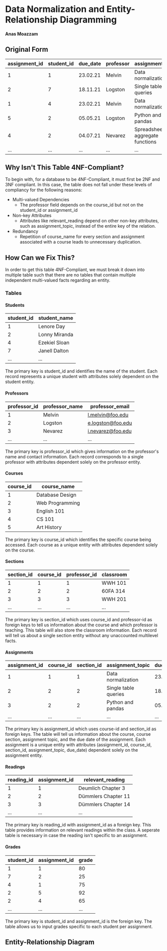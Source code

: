 # Data Normalization and Entity-Relationship Diagramming
#### Anas Moazzam

## Original Form
| assignment_id | student_id | due_date | professor | assignment_topic                | classroom | grade | relevant_reading    | professor_email   |
| :------------ | :--------- | :------- | :-------- | :------------------------------ | :-------- | :---- | :------------------ | :---------------- |
| 1             | 1          | 23.02.21 | Melvin    | Data normalization              | WWH 101   | 80    | Deumlich Chapter 3  | l.melvin@foo.edu  |
| 2             | 7          | 18.11.21 | Logston   | Single table queries            | 60FA 314  | 25    | Dümmlers Chapter 11 | e.logston@foo.edu |
| 1             | 4          | 23.02.21 | Melvin    | Data normalization              | WWH 101   | 75    | Deumlich Chapter 3  | l.melvin@foo.edu  |
| 5             | 2          | 05.05.21 | Logston   | Python and pandas               | 60FA 314  | 92    | Dümmlers Chapter 14 | e.logston@foo.edu |
| 4             | 2          | 04.07.21 | Nevarez   | Spreadsheet aggregate functions | WWH 201   | 65    | Zehnder Page 87     | i.nevarez@foo.edu |
| ...           | ...        | ...      | ...       | ...                             | ...       | ...   | ...                 | ...               |

 ## Why Isn't This Table 4NF-Compliant?
To begin with, for a database to be 4NF-Compliant, it must first be 2NF and 3NF compliant. In this case, the table does not fall under these levels of compliancy for the following reasons:

- Multi-valued Dependencies
  - The professor field depends on the course_id but not on the student_id or assignment_id
- Non-key Attributes
  - Attributes like relevant_reading depend on other non-key attributes, such as assignment_topic, instead of the entire key of the relation.
- Redundancy
  - Repetition of course_name for every section and assignment associated with a course leads to unnecessary duplication.

## How Can we Fix This?
In order to get this table 4NF-Compliant, we must break it down into multiple table such that there are no tables that contain multiple independent multi-valued facts regarding an entity.

### Tables

#### Students
| student_id | student_name  |
|------------|---------------|
| 1          | Lenore Day    |
| 2          | Lonny Miranda |
| 4          | Ezekiel Sloan |
| 7          | Janell Dalton |
| ...        | ...           |

The primary key is student_id and identifies the name of the student. Each record represents a unique student with attributes solely dependent on the student entity.

#### Professors
| professor_id | professor_name | professor_email    |
|--------------|----------------|--------------------|
| 1            | Melvin         | l.melvin@foo.edu   |
| 2            | Logston        | e.logston@foo.edu  |
| 3            | Nevarez        | i.nevarez@foo.edu  |
| ...          | ...            | ...                |

The primary key is professor_id which gives information on the professor's name and contact information. Each record corresponds to a single professor with attributes dependent solely on the professor entity. 

#### Courses
| course_id | course_name     |
|-----------|-----------------|
| 1         | Database Design |
| 2         | Web Programming |
| 3         | English 101     |
| 4         | CS 101          |
| 5         | Art History     |

The primary key is course_id which identifies the specific course being accessed. Each course as a unique entity with attributes dependent solely on the course.

#### Sections
| section_id | course_id | professor_id | classroom  |
|------------|-----------|--------------|------------|
| 1          | 1         | 1            | WWH 101    |
| 2          | 2         | 2            | 60FA 314   |
| 3          | 3         | 3            | WWH 201    |
| ...        | ...       | ...          | ...        |

The primary key is section_id which uses course_id and professor-id as foreign keys to tell us information about the course and which professor is teaching. This table will also store the classroom information. Each record will tell us about a single section entity without any unaccounted multilevel facts.

#### Assignments

| assignment_id | course_id | section_id | assignment_topic   | due_date |
|---------------|-----------|------------|--------------------|----------|
| 1             | 1         | 1          | Data normalization | 23.02.21 |
| 2             | 2         | 2          | Single table queries | 18.11.21 |
| 3             | 2         | 2          | Python and pandas  | 05.05.21 |
| ...           | ...       | ...        | ...                | ...      |

The primary key is assignment_id which uses course-id and section_id as foreign keys. The table will tell us information about the course, course section, assignment topic, and the due date of the assignment. Each assignment is a unique entity with attributes (assignment_id, course_id, section_id, assignment_topic, due_date) dependent solely on the assignment entity.

#### Readings

| reading_id | assignment_id | relevant_reading   |
|------------|---------------|--------------------|
| 1          | 1             | Deumlich Chapter 3 |
| 2          | 2             | Dümmlers Chapter 11 |
| 3          | 3             | Dümmlers Chapter 14 |
| ...        | ...           | ...                |

The primary key is reading_id with assignment_id as a foreign key. This table provides information on relevant readings within the class. A seperate table is necessary in case the reading isn't specific to an assignment.

#### Grades

| student_id | assignment_id | grade |
|------------|---------------|-------|
| 1          | 1             | 80    |
| 7          | 2             | 25    |
| 4          | 1             | 75    |
| 2          | 5             | 92    |
| 2          | 4             | 65    |
| ...        | ...           | ...   |

The primary key is student_id and assignment_id is the foreign key. The table allows us to input grades specific to each student per assignment.

## Entity-Relationship Diagram
